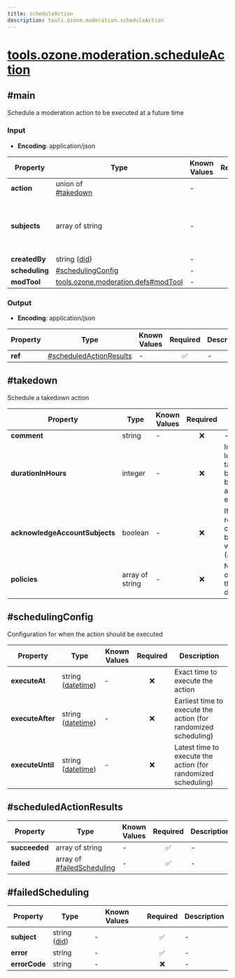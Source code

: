 ```yaml
---
title: scheduleAction
description: tools.ozone.moderation.scheduleAction
---
```


# [tools.ozone.moderation.scheduleAction](https://github.com/myConsciousness/atproto.dart/blob/main/lexicons/tools/ozone/moderation/scheduleAction.json)

## #main

Schedule a moderation action to be executed at a future time

### Input

- **Encoding**: application/json

| Property | Type | Known Values | Required | Description |
| --- | --- | --- | :---: | --- |
| **action** | union of <br/>[#takedown](#takedown) | - | ✅ | - |
| **subjects** | array of string | - | ✅ | Array of DID subjects to schedule the action for |
| **createdBy** | string ([did](https://atproto.com/specs/did)) | - | ✅ | - |
| **scheduling** | [#schedulingConfig](#schedulingconfig) | - | ✅ | - |
| **modTool** | [tools.ozone.moderation.defs#modTool](../../../../lexicons/tools/ozone/moderation/defs.md#modtool) | - | ❌ | - |

### Output

- **Encoding**: application/json

| Property | Type | Known Values | Required | Description |
| --- | --- | --- | :---: | --- |
| **ref** | [#scheduledActionResults](#scheduledactionresults) | - | ✅ | - |

## #takedown

Schedule a takedown action

| Property | Type | Known Values | Required | Description |
| --- | --- | --- | :---: | --- |
| **comment** | string | - | ❌ | - |
| **durationInHours** | integer | - | ❌ | Indicates how long the takedown should be in effect before automatically expiring. |
| **acknowledgeAccountSubjects** | boolean | - | ❌ | If true, all other reports on content authored by this account will be resolved (acknowledged). |
| **policies** | array of string | - | ❌ | Names/Keywords of the policies that drove the decision. |

## #schedulingConfig

Configuration for when the action should be executed

| Property | Type | Known Values | Required | Description |
| --- | --- | --- | :---: | --- |
| **executeAt** | string ([datetime](https://atproto.com/specs/lexicon#datetime)) | - | ❌ | Exact time to execute the action |
| **executeAfter** | string ([datetime](https://atproto.com/specs/lexicon#datetime)) | - | ❌ | Earliest time to execute the action (for randomized scheduling) |
| **executeUntil** | string ([datetime](https://atproto.com/specs/lexicon#datetime)) | - | ❌ | Latest time to execute the action (for randomized scheduling) |

## #scheduledActionResults

| Property | Type | Known Values | Required | Description |
| --- | --- | --- | :---: | --- |
| **succeeded** | array of string | - | ✅ | - |
| **failed** | array of [#failedScheduling](#failedscheduling) | - | ✅ | - |

## #failedScheduling

| Property | Type | Known Values | Required | Description |
| --- | --- | --- | :---: | --- |
| **subject** | string ([did](https://atproto.com/specs/did)) | - | ✅ | - |
| **error** | string | - | ✅ | - |
| **errorCode** | string | - | ❌ | - |
